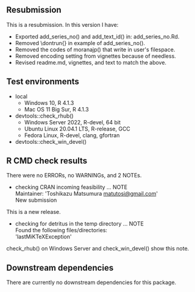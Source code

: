 ## Resubmission

This is a resubmission. In this version I have:

* Exported add_series_no() and add_text_id() in: add_series_no.Rd.
* Removed \dontrun{} in example of add_series_no().
* Removed the codes of moranajp() that write in user's filespace.
* Removed encoding setting from vignettes because of needless.
* Revised readme.md, vignettes, and text to match the above.

## Test environments

* local
    * Windows 10, R 4.1.3
    * Mac OS 11 Big Sur, R 4.1.3
* devtools::check_rhub()
    * Windows Server 2022, R-devel, 64 bit
    * Ubuntu Linux 20.04.1 LTS, R-release, GCC
    * Fedora Linux, R-devel, clang, gfortran
*  devtools::check_win_devel()

## R CMD check results

There were no ERRORs, no WARNINGs, and 2 NOTEs.

* checking CRAN incoming feasibility ... NOTE   
  Maintainer: 'Toshikazu Matsumura <matutosi@gmail.com>'   
  New submission

This is a new release.

* checking for detritus in the temp directory ... NOTE   
  Found the following files/directories:   
    'lastMiKTeXException'   

check_rhub() on Windows Server and check_win_devel() show this note. 

## Downstream dependencies

There are currently no downstream dependencies for this package.

